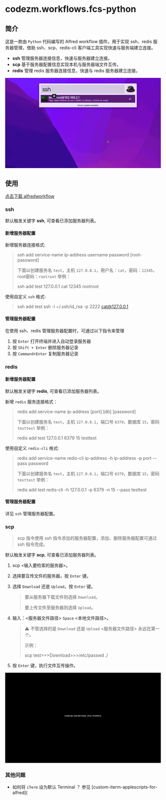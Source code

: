 codezm.workflows.fcs-python
======================================

## 简介

这是一款由 `Python` 代码编写的 Alfred workflow 插件。用于实现 ssh、redis 服务器管理，借助 ssh、scp、redis-cli 客户端工具实现快速与服务端建立连接。

- **ssh** 管理服务器连接信息，快速与服务器建立连接。
- **scp** 基于服务器配置信息实现本机与服务器端文件互传。
- **redis** 管理 redis 服务器连接信息，快速与 redis 服务器建立连接。

!["codezm.workflows.fcs-python use Demo"](demo.gif)

## 使用

[点击下载 alfredworkflow](https://github.com/codezm/codezm.workflows.fcs-python/releases/download/v1.0.0/codezm.workflows.fcs-python.alfredworkflow)

### ssh

默认触发关键字 **ssh**, 可查看已添加服务器列表。

#### 新增服务器配置

新增服务器连接格式:

> ssh add service-name ip-address username password [root-password]
>
> 下面以创建服务名 `test`，主机 `127.0.0.1`，用户名：`cat`，密码：`12345`，root密码：`rootroot` 举例：
>
> ssh add test 127.0.0.1 cat 12345 rootroot

使用自定义 `ssh` 格式:

> ssh add test ssh -i ~/.ssh/id_rsa  -p 2222 cat@127.0.0.1

#### 管理服务器配置

在使用 ssh、redis 管理服务器配置时，可通过以下指令来管理

1. 按 `Enter` 打开终端并进入自动登录服务器
2. 按 `Shift + Enter` 删除服务器记录
3. 按 `Command+Enter` 复制服务器记录

### redis

#### 新增服务器配置

默认触发关键字 **redis**, 可查看已添加服务器列表。

新增 `redis` 服务连接格式：

> redis add service-name ip-address [port] [db] [password]
>
> 下面以创建服务名 `test`，主机 `127.0.0.1`，端口号 `6379`，数据库 `15`，密码 `testtest` 举例：
>
> redis add test 127.0.0.1 6379 15 testtest

使用自定义 `redis-cli` 格式:

> redis add service-name redis-cli ip-address -h ip-address -p port --pass password
>
> 下面以创建服务名 `test`，主机 `127.0.0.1`，端口号 `6379`，数据库 `15`，密码 `testtest` 举例：
>
> redis add test redis-cli -h 127.0.0.1 -p 6379 -n 15 --pass testtest

#### 管理服务器配置

详见 `ssh` 管理服务器配置。

### scp

> scp 指令使用 ssh 指令添加的服务器配置，添加、删除服务器配置可通过 ssh 指令完成。

默认触发关键字 **scp**, 可查看已添加服务器列表。

1. scp <输入要检索的服务器>。

2. 选择要互传文件的服务器，按 `Enter`  键。

3. 选择 `Download` 还是 `Upload`，按 `Enter` 键。

   > 要从服务器下载文件则选择 `Download`。
   >
   > 要上传文件至服务器则选择 `Upload`。

4. 输入：<服务器文件路径> `Space` <本地文件路径>。

   > ⚠️ 不管选择的是 `Download` 还是 `Upload` <服务器文件路径> 永远在第一个。
   >
   > 示例：
   >
   > scp test>>>Download>>>/etc/passwd ./

5. 按 `Enter` 键，执行文件互传操作。

!["codezm.workflows.fcs-python scp use Demo"](scp.gif)
### 其他问题

- 如何将 `iTerm` 设为默认 Terminal ？
  参见 [custom-iterm-applescripts-for-alfred](
